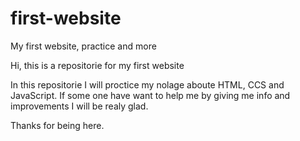 # first-website
My first website, practice and more

Hi, this is a repositorie for my first website

In this repositorie I will proctice my nolage aboute HTML, CCS and JavaScript.
If some one have want to help me by giving me info and improvements I will be realy glad.

Thanks for being here.